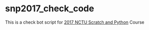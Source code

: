 # snp2017_check_code

This is a check bot script for [2017 NCTU Scratch and Python](https://github.com/mzshieh/snp2017) Course
